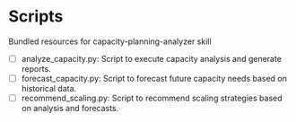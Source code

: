 # Scripts

Bundled resources for capacity-planning-analyzer skill

- [ ] analyze_capacity.py: Script to execute capacity analysis and generate reports.
- [ ] forecast_capacity.py: Script to forecast future capacity needs based on historical data.
- [ ] recommend_scaling.py: Script to recommend scaling strategies based on analysis and forecasts.
